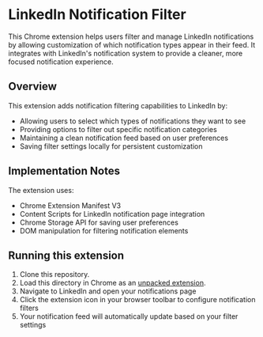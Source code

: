 # LinkedIn Notification Filter

This Chrome extension helps users filter and manage LinkedIn notifications by allowing customization of which notification types appear in their feed. It integrates with LinkedIn's notification system to provide a cleaner, more focused notification experience.

## Overview

This extension adds notification filtering capabilities to LinkedIn by:
- Allowing users to select which types of notifications they want to see
- Providing options to filter out specific notification categories
- Maintaining a clean notification feed based on user preferences
- Saving filter settings locally for persistent customization

## Implementation Notes

The extension uses:
- Chrome Extension Manifest V3
- Content Scripts for LinkedIn notification page integration
- Chrome Storage API for saving user preferences
- DOM manipulation for filtering notification elements

## Running this extension

1. Clone this repository.
2. Load this directory in Chrome as an [unpacked extension](https://developer.chrome.com/docs/extensions/mv3/getstarted/development-basics/#load-unpacked).
3. Navigate to LinkedIn and open your notifications page
4. Click the extension icon in your browser toolbar to configure notification filters
5. Your notification feed will automatically update based on your filter settings
